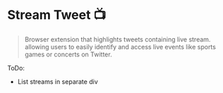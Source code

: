 # Stream Tweet 📺
> Browser extension that highlights tweets containing live stream. allowing users to easily identify and access live events like sports games or concerts on Twitter.


ToDo:
* List streams in separate div 
